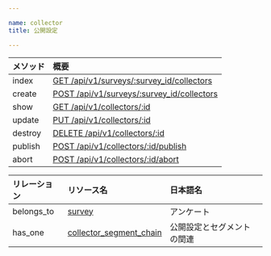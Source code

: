 ```yaml
---

name: collector
title: 公開設定

---
```


|メソッド|概要|
|:---|:---|
|index|[GET /api/v1/surveys/:survey_id/collectors](#collector_index)|
|create|[POST /api/v1/surveys/:survey_id/collectors](#collector_create)|
|show|[GET /api/v1/collectors/:id](#collector_show)|
|update|[PUT /api/v1/collectors/:id](#collector_update)|
|destroy|[DELETE /api/v1/collectors/:id](#collector_delete)|
|publish|[POST /api/v1/collectors/:id/publish](#collector_publish)|
|abort|[POST /api/v1/collectors/:id/abort](#collector_abort)|

|リレーション|リソース名|日本語名|
|:---|:---|:---|
|belongs_to|[survey](#survey)|アンケート|
|has_one|[collector_segment_chain](#collector_segment_chain)|公開設定とセグメントの関連|